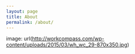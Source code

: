 ```yaml
---
layout: page
title: About
permalink: /about/
---
```


image: url(http://workcompass.com/wp-content/uploads/2015/03/wh_wc_29-870x350.jpg)
